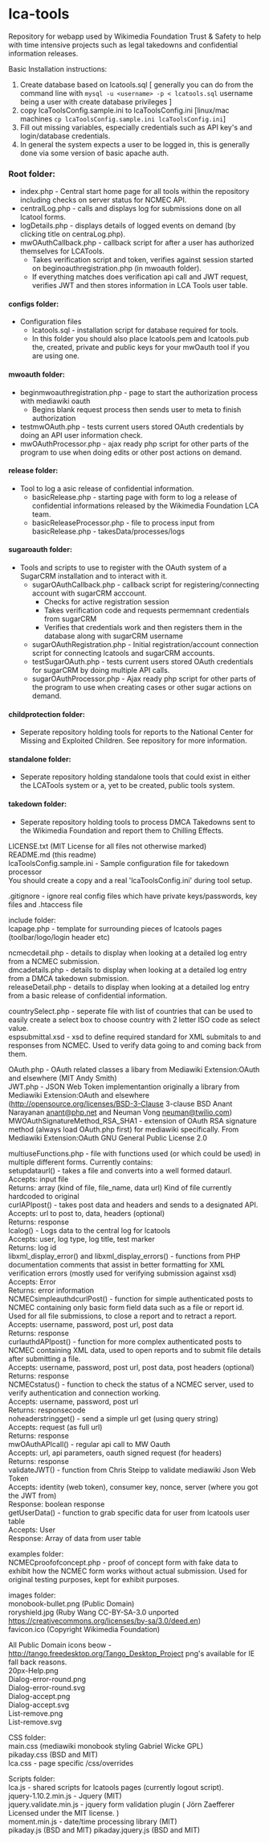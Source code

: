 lca-tools
============

Repository for webapp used by Wikimedia Foundation Trust & Safety to help with time intensive projects such as legal takedowns and confidential information releases.

Basic Installation instructions:  
1. Create database based on lcatools.sql [ generally you can do from the command line with `mysql -u <username> -p < lcatools.sql` username being a user with create database privileges ]  
2. copy lcaToolsConfig.sample.ini to lcaToolsConfig.ini [linux/mac machines `cp lcaToolsConfig.sample.ini lcaToolsConfig.ini`]   
3. Fill out missing variables, especially credentials such as API key's and login/database credentials.
4. In general the system expects a user to be logged in, this is generally done via some version of basic apache auth.  

### Root folder:
* index.php - Central start home page for all tools within the repository including checks on server status for NCMEC API.  
* centralLog.php - calls and displays log for submissions done on all lcatool forms.  
* logDetails.php - displays details of logged events on demand (by clicking title on centraLog.php).  
* mwOAuthCallback.php - callback script for after a user has authorized themselves for LCATools.  
  * Takes verification script and token, verifies against session started on beginoauthregistration.php (in mwoauth folder).  
  * If everything matches does verification api call and JWT request, verifies JWT and then stores information in LCA Tools user table.  

#### configs folder:  
* Configuration files
  * lcatools.sql - installation script for database required for tools.  
  * In this folder you should also place lcatools.pem and lcatools.pub the, created, private and public keys for your mwOauth tool if you are using one.  

#### mwoauth folder:  
* beginmwoauthregistration.php - page to start the authorization process with mediawiki oauth  
  * Begins blank request process then sends user to meta to finish authorization  
* testmwOAuth.php - tests current users stored OAuth credentials by doing an API user information check.  
* mwOAuthProcessor.php - ajax ready php script for other parts of the program to use when doing edits or other post actions on demand.  

#### release folder:  
* Tool to log a asic release of confidential information.
  * basicRelease.php - starting page with form to log a release of confidential informations released by the Wikimedia Foundation LCA team.  
  * basicReleaseProcessor.php - file to process input from basicRelease.php - takesData/processes/logs  

#### sugaroauth folder:  
* Tools and scripts to use to register with the OAuth system of a SugarCRM installation and to interact with it.
  * sugarOAuthCallback.php - callback script for registering/connecting account with sugarCRM acccount. 
    * Checks for active registration session  
    * Takes verification code and requests permemnant credentials from sugarCRM  
    * Verifies that credentials work and then registers them in the database along with sugarCRM username  
  * sugarOAuthRegistration.php - Initial registration/account connection script for connecting lcatools and sugarCRM accounts.  
  * testSugarOAuth.php - tests current users stored OAuth credentials for sugarCRM by doing multiple API calls.
  * sugarOAuthProcessor.php - Ajax ready php script for other parts of the program to use when creating cases or other sugar actions on demand.  

#### childprotection folder:  
* Seperate repository holding tools for reports to the National Center for Missing and Exploited Children. See repository for more information.

#### standalone folder:  
* Seperate repository holding standalone tools that could exist in either the LCATools system or a, yet to be created, public tools system.

#### takedown folder:  
* Seperate repository holding  tools to process DMCA Takedowns sent to the Wikimedia Foundation and report them to Chilling Effects.


 
LICENSE.txt (MIT License for all files not otherwise marked)  
README.md (this readme)  
lcaToolsConfig.sample.ini - Sample configuration file for takedown processor  
You should create a copy and a real 'lcaToolsConfig.ini' during tool setup.  

.gitignore - ignore real config files which have private keys/passwords, key files and .htaccess file  

include folder:  
lcapage.php - template for surrounding pieces of lcatools pages (toolbar/logo/login header etc)  

ncmecdetail.php - details to display when looking at a detailed log entry from a NCMEC submission.  
dmcadetails.php - details to display when looking at a detailed log entry from a DMCA takedown submission.  
releaseDetail.php - details to display when looking at a detailed log entry from a basic release of confidential information.  

countrySelect.php - seperate file with list of countries that can be used to easily create a select box to choose country with 2 letter ISO code as select value.  
espsubmittal.xsd - xsd to define required standard for XML submitals to and responses from NCMEC. Used to verify data going to and coming back from them.  

OAuth.php - OAuth related classes a libary from Mediawiki Extension:OAuth and elsewhere (MIT Andy Smith)  
JWT.php - JSON Web Token implementantion originally a library from Mediawiki Extension:OAuth and elsewhere (http://opensource.org/licenses/BSD-3-Clause 3-clause BSD Anant Narayanan anant@php.net and Neuman Vong neuman@twilio.com)  
MWOAuthSignatureMethod_RSA_SHA1 - extension of OAuth RSA signature method (always load OAuth.php first) for mediawiki specifically. From Mediawiki Extension:OAuth GNU General Public License 2.0

multiuseFunctions.php - file with functions used (or which could be used) in multiple different forms. Currently contains:  
	setupdataurl() - takes a file and converts into a well formed dataurl.  
		Accepts: input file  
		Returns: array (kind of file, file_name, data url) Kind of file currently hardcoded to original  
	curlAPIpost() - takes post data and headers and sends to a designated API.  
		Accepts: url to post to, data, headers (optional)  
		Returns: response  
	lcalog() - Logs data to the central log for lcatools  
		Accepts: user, log type, log title, test marker  
		Returns: log id  
	libxml_display_error() and libxml_display_errors() - functions from PHP documentation comments that assist in better formatting for XML verification errors (mostly used for verifying submission against xsd)  
		Accepts: Error  
		Returns: error information  
	NCMECsimpleauthdcurlPost() - function for simple authenticated posts to NCMEC containing only basic form field data such as a file or report id. Used for all file submissions, to close a report and to retract a report.  
		Accepts: username, password, post url, post data  
		Returns: response  
	curlauthdAPIpost() - function for more complex authenticated posts to NCMEC containing XML data, used to open reports and to submit file details after submitting a file.  
		Accepts: username, password, post url, post data, post headers (optional)  
		Returns: response  
	NCMECstatus() - function to check the status of a NCMEC server, used to verify authentication and connection working.  
		Accepts: username, password, post url  
		Returns: responsecode  
	noheaderstringget() - send a simple url get (using query string)  
		Accepts: request (as full url)  
		Returns: response  
	mwOAuthAPIcall() - regular api call to MW Oauth  
		Accepts: url, api parameters, oauth signed request (for headers)  
		Returns: response  
	validateJWT() - function from Chris Steipp to validate mediawiki Json Web Token  
		Accepts: identity (web token), consumer key, nonce, server (where you got the JWT from)  
		Response: boolean response  
	getUserData() - function to grab specific data for user from lcatools user table  
		Accepts: User  
		Response: Array of data from user table  

examples folder:  
NCMECproofofconcept.php - proof of concept form with fake data to exhibit how the NCMEC form works without actual submission. Used for original testing purposes, kept for exhibit purposes.  

images folder:  
monobook-bullet.png (Public Domain)  
roryshield.jpg (Ruby Wang CC-BY-SA-3.0 unported https://creativecommons.org/licenses/by-sa/3.0/deed.en)  
favicon.ico (Copyright Wikimedia Foundation)  

All Public Domain icons beow - http://tango.freedesktop.org/Tango_Desktop_Project png's available for IE fall back reasons.  
20px-Help.png   
Dialog-error-round.png  
Dialog-error-round.svg  
Dialog-accept.png  
Dialog-accept.svg  
List-remove.png  
List-remove.svg  

CSS folder:  
main.css (mediawiki monobook styling Gabriel Wicke GPL)  
pikaday.css (BSD and MIT)  
lca.css - page specific /css/overrides  

Scripts folder:  
lca.js - shared scripts for lcatools pages (currently logout script).  
jquery-1.10.2.min.js  - Jquery (MIT)  
jquery.validate.min.js - jquery form validation plugin ( Jörn Zaefferer Licensed under the MIT license. )  
moment.min.js  - date/time processing library (MIT)  
pikaday.js (BSD and MIT)
pikaday.jquery.js (BSD and MIT)

